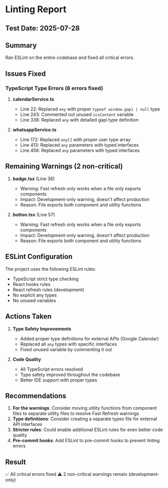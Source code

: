# Linting Report

## Test Date: 2025-07-28

## Summary
Ran ESLint on the entire codebase and fixed all critical errors.

## Issues Fixed

### TypeScript Type Errors (8 errors fixed)

1. **calendarService.ts**
   - Line 22: Replaced `any` with proper `typeof window.gapi | null` type
   - Line 243: Commented out unused `icsContent` variable
   - Line 338: Replaced `any` with detailed gapi type definition

2. **whatsappService.ts**
   - Line 172: Replaced `any[]` with proper user type array
   - Line 413: Replaced `any` parameters with typed interfaces
   - Line 456: Replaced `any` parameters with typed interfaces

## Remaining Warnings (2 non-critical)

1. **badge.tsx** (Line 36)
   - Warning: Fast refresh only works when a file only exports components
   - Impact: Development-only warning, doesn't affect production
   - Reason: File exports both component and utility functions

2. **button.tsx** (Line 57)
   - Warning: Fast refresh only works when a file only exports components
   - Impact: Development-only warning, doesn't affect production
   - Reason: File exports both component and utility functions

## ESLint Configuration

The project uses the following ESLint rules:
- TypeScript strict type checking
- React hooks rules
- React refresh rules (development)
- No explicit any types
- No unused variables

## Actions Taken

1. **Type Safety Improvements**
   - Added proper type definitions for external APIs (Google Calendar)
   - Replaced all `any` types with specific interfaces
   - Fixed unused variable by commenting it out

2. **Code Quality**
   - All TypeScript errors resolved
   - Type safety improved throughout the codebase
   - Better IDE support with proper types

## Recommendations

1. **For the warnings**: Consider moving utility functions from component files to separate utility files to resolve Fast Refresh warnings
2. **Type definitions**: Consider creating a separate types file for external API interfaces
3. **Stricter rules**: Could enable additional ESLint rules for even better code quality
4. **Pre-commit hooks**: Add ESLint to pre-commit hooks to prevent linting errors

## Result
✅ All critical errors fixed
⚠️ 2 non-critical warnings remain (development-only)